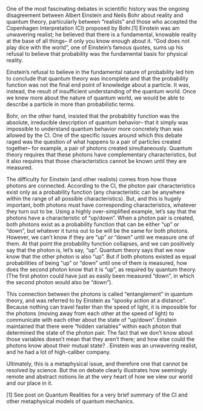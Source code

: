 One of the most fascinating debates in scientific history was the
ongoing disagreement between Albert Einstein and Neils Bohr about
reality and quantum theory, particularly between “realists” and those
who accepted the Copenhagen Interpretation (CI) proposed by Bohr.[1]
Einstein was am unwavering realist; he believed that there is a
fundamental, knowable reality at the base of all things– if only you
know enough about it. “God does not play dice with the world”, one of
Einstein’s famous quotes, sums up his refusal to believe that
probability was the fundamental basis for physical reality.

Einstein’s refusal to believe in the fundamental nature of probability
led him to conclude that quantum theory was incomplete and that the
probability function was not the final end point of knowledge about a
particle. It was, instead, the result of insufficient understanding of
the quantum world. Once we knew more about the nature of quantum world,
we would be able to describe a particle in more than probabilistic
terms.

Bohr, on the other hand, insisted that the probability function was the
absolute, irreducible description of quantum behavior– that it simply
was impossible to understand quantum behavior more concretely than was
allowed by the CI. One of the specific issues around which this debate
raged was the question of what happens to a pair of particles created
together– for example, a pair of photons created simultaneously. Quantum
theory requires that these photons have complementary characteristics,
but it also requires that those characteristics cannot be known until
they are measured.

The difficulty for Einstein (and other realists) comes from how those
photons are connected. According to the CI, the photon pair
characteristics exist only as a probability function (any characteristic
can be anywhere within the range of all possible characteristics). But,
and this is hugely important, both photons must have corresponding
characteristics, whatever they turn out to be. Using a highly
over-simplified example, let’s say that the photons have a
characteristic of “up/down”. When a photon pair is created, both photons
exist as a probability function that can be either “up” or “down”, but
whatever it turns out to be will be the same for both photons. However,
we can’t know if they are “up” or “down” until we measure one of them.
At that point the probability function collapses, and we can positively
say that the photon is, let’s say, “up”. Quantum theory says that we now
know that the other photon is also “up”. But if both photons existed as
equal probabilities of being “up” or “down” until one of them is
measured, how does the second photon know that it is “up”, as required
by quantum theory. (The first photon could have just as easily been
measured “down”, in which the second photon would also be “down”).

This connection between the photons is called “entanglement” in quantum
theory, and was referred to by Einstein as “spooky action at a
distance”. Because nothing can travel faster than the speed of light, it
is impossible for the photons (moving away from each other at the speed
of light) to communicate with each other about the state of “up/down”.
Einstein maintained that there were “hidden variables” within each
photon that determined the state of the photon pair. The fact that we
don’t know about those variables doesn’t mean that they aren’t there;
and how else could the photons know about their mutual state? . Einstein
was an unwavering realist, and he had a lot of high-caliber company.

Ultimately, this is a metaphysical issue, and therefore one that cannot
be resolved by science. But the on debate clearly illustrates how
seemingly remote and abstract notions lie at the very heart of how we
view our world and our place in it.

[1] See post on Quantum Realities for a very brief summary of the CI and
other metaphysical models of quantum mechanics.
